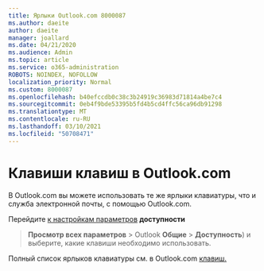 ```yaml
---
title: Ярлыки Outlook.com 8000087
ms.author: daeite
author: daeite
manager: joallard
ms.date: 04/21/2020
ms.audience: Admin
ms.topic: article
ms.service: o365-administration
ROBOTS: NOINDEX, NOFOLLOW
localization_priority: Normal
ms.custom: 8000087
ms.openlocfilehash: b40efccdb0c38c3b24919c36983d71814a4be7c4
ms.sourcegitcommit: 0eb4f9bde53395b5fd4b5cd4ffc56ca96db91298
ms.translationtype: MT
ms.contentlocale: ru-RU
ms.lasthandoff: 03/10/2021
ms.locfileid: "50708471"
---
```

# <a name="keyboard-shortcuts-in-outlookcom"></a>Клавиши клавиш в Outlook.com

В Outlook.com вы можете использовать те же ярлыки клавиатуры, что и служба электронной почты, с помощью Outlook.com.

Перейдите [к настройкам параметров](https://go.microsoft.com/fwlink/?linkid=2080840) **доступности** 
 > **Просмотр всех параметров**  >  Outlook **Общие**  >  **Доступность**) и выберите, какие клавиши необходимо использовать.

Полный список ярлыков клавиатуры см. в Outlook.com [клавиш.](https://support.microsoft.com/topic/keyboard-shortcuts-for-outlook-3cdeb221-7ae5-4c1d-8c1d-9e63216c1efd)